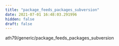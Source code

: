 ```yaml
---
title: "package_feeds_packages_subversion"
date: 2021-07-01 16:48:03.291996
hidden: false
draft: false
---
```


ath79/generic/package_feeds_packages_subversion

